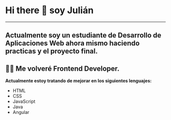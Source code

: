 # Hi there 👋 soy Julián
_______________________________________________________________________________________________________________

## Actualmente soy un estudiante de Desarrollo de Aplicaciones Web ahora mismo haciendo practicas y el proyecto final.

## 💪🏻 Me volveré Frontend Developer.

**Actualmente estoy tratando de mejorar en los siguientes lenguajes:**
- HTML
- CSS
- JavaScript
- Java
- Angular



<!--
**jchabu/jchabu** is a ✨ _special_ ✨ repository because its `README.md` (this file) appears on your GitHub profile.

Here are some ideas to get you started:

- 🔭 I’m currently working on ...
- 🌱 I’m currently learning ...
- 👯 I’m looking to collaborate on ...
- 🤔 I’m looking for help with ...
- 💬 Ask me about ...
- 📫 How to reach me: ...
- 😄 Pronouns: ...
- ⚡ Fun fact: ...
-->
